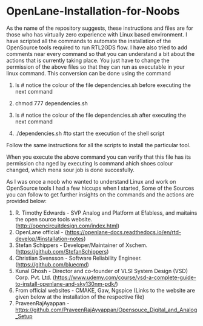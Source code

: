 # OpenLane-Installation-for-Noobs

As the name of the repository suggests, these instructions and files are for those who has virtually zero experience with Linux based environment.
I have scripted all the commands to automate the installation of the OpenSource tools required to run RTL2GDS flow.
I have also tried to add comments near every command so that you can understand a bit about the actions that is currently taking place.
You just have to change the permission of the above files so that they can run as executable in your linux command.
This conversion can be done using the command

1. ls # notice the colour of the file dependencies.sh before executing the next command

2. chmod 777 dependencies.sh

3. ls # notice the colour of the file dependencies.sh after executing the next command

4. ./dependencies.sh #to start the execution of the shell script

Follow the same instructions for all the scripts to install the particular tool.


When you execute the above command you can verify that this file has its permission cha nged by executing ls command ahich shoes colour changed, which mena sour job is done succesfully.

As I was once a noob who wanted to understand Linux and work on OpenSource tools I had a few hiccups when I started, Some of the Sources you can follow to get further insights on the commands and the actions are provided below:

1. R. Timothy Edwards     - SVP Analog and Platform at Efabless, and maitains the open source tools website. (http://opencircuitdesign.com/index.html)
2. OpenLane official      - (https://openlane-docs.readthedocs.io/en/rtd-develop/#installation-notes)
3. Stefan Schippers       - Developer/Maintainer of Xschem.   (https://github.com/StefanSchippers)
4. Christian Svensson     - Software Reliability Engineer.    (https://github.com/bluecmd)
4. Kunal Ghosh            - Director and co-founder of VLSI System Design (VSD) Corp. Pvt. Ltd. 
                            (https://www.udemy.com/course/vsd-a-complete-guide-to-install-openlane-and-sky130nm-pdk/)
5. From official websites - CMAKE, Gaw, Ngspice (Links to the website are given below at the installation of the respective file)
6. PraveenRajAyappan      -https://github.com/PraveenRajAyyappan/Opensouce_Digital_and_Analog_Setup


